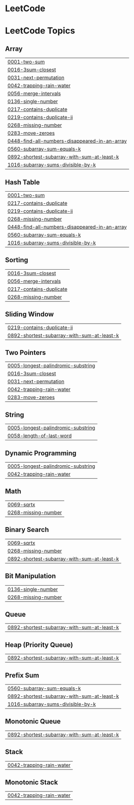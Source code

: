 # LeetCode
<!---LeetCode Topics Start-->
# LeetCode Topics
## Array
|  |
| ------- |
| [0001-two-sum](https://github.com/shiv-eshwar/LeetCode/tree/master/0001-two-sum) |
| [0016-3sum-closest](https://github.com/shiv-eshwar/LeetCode/tree/master/0016-3sum-closest) |
| [0031-next-permutation](https://github.com/shiv-eshwar/LeetCode/tree/master/0031-next-permutation) |
| [0042-trapping-rain-water](https://github.com/shiv-eshwar/LeetCode/tree/master/0042-trapping-rain-water) |
| [0056-merge-intervals](https://github.com/shiv-eshwar/LeetCode/tree/master/0056-merge-intervals) |
| [0136-single-number](https://github.com/shiv-eshwar/LeetCode/tree/master/0136-single-number) |
| [0217-contains-duplicate](https://github.com/shiv-eshwar/LeetCode/tree/master/0217-contains-duplicate) |
| [0219-contains-duplicate-ii](https://github.com/shiv-eshwar/LeetCode/tree/master/0219-contains-duplicate-ii) |
| [0268-missing-number](https://github.com/shiv-eshwar/LeetCode/tree/master/0268-missing-number) |
| [0283-move-zeroes](https://github.com/shiv-eshwar/LeetCode/tree/master/0283-move-zeroes) |
| [0448-find-all-numbers-disappeared-in-an-array](https://github.com/shiv-eshwar/LeetCode/tree/master/0448-find-all-numbers-disappeared-in-an-array) |
| [0560-subarray-sum-equals-k](https://github.com/shiv-eshwar/LeetCode/tree/master/0560-subarray-sum-equals-k) |
| [0892-shortest-subarray-with-sum-at-least-k](https://github.com/shiv-eshwar/LeetCode/tree/master/0892-shortest-subarray-with-sum-at-least-k) |
| [1016-subarray-sums-divisible-by-k](https://github.com/shiv-eshwar/LeetCode/tree/master/1016-subarray-sums-divisible-by-k) |
## Hash Table
|  |
| ------- |
| [0001-two-sum](https://github.com/shiv-eshwar/LeetCode/tree/master/0001-two-sum) |
| [0217-contains-duplicate](https://github.com/shiv-eshwar/LeetCode/tree/master/0217-contains-duplicate) |
| [0219-contains-duplicate-ii](https://github.com/shiv-eshwar/LeetCode/tree/master/0219-contains-duplicate-ii) |
| [0268-missing-number](https://github.com/shiv-eshwar/LeetCode/tree/master/0268-missing-number) |
| [0448-find-all-numbers-disappeared-in-an-array](https://github.com/shiv-eshwar/LeetCode/tree/master/0448-find-all-numbers-disappeared-in-an-array) |
| [0560-subarray-sum-equals-k](https://github.com/shiv-eshwar/LeetCode/tree/master/0560-subarray-sum-equals-k) |
| [1016-subarray-sums-divisible-by-k](https://github.com/shiv-eshwar/LeetCode/tree/master/1016-subarray-sums-divisible-by-k) |
## Sorting
|  |
| ------- |
| [0016-3sum-closest](https://github.com/shiv-eshwar/LeetCode/tree/master/0016-3sum-closest) |
| [0056-merge-intervals](https://github.com/shiv-eshwar/LeetCode/tree/master/0056-merge-intervals) |
| [0217-contains-duplicate](https://github.com/shiv-eshwar/LeetCode/tree/master/0217-contains-duplicate) |
| [0268-missing-number](https://github.com/shiv-eshwar/LeetCode/tree/master/0268-missing-number) |
## Sliding Window
|  |
| ------- |
| [0219-contains-duplicate-ii](https://github.com/shiv-eshwar/LeetCode/tree/master/0219-contains-duplicate-ii) |
| [0892-shortest-subarray-with-sum-at-least-k](https://github.com/shiv-eshwar/LeetCode/tree/master/0892-shortest-subarray-with-sum-at-least-k) |
## Two Pointers
|  |
| ------- |
| [0005-longest-palindromic-substring](https://github.com/shiv-eshwar/LeetCode/tree/master/0005-longest-palindromic-substring) |
| [0016-3sum-closest](https://github.com/shiv-eshwar/LeetCode/tree/master/0016-3sum-closest) |
| [0031-next-permutation](https://github.com/shiv-eshwar/LeetCode/tree/master/0031-next-permutation) |
| [0042-trapping-rain-water](https://github.com/shiv-eshwar/LeetCode/tree/master/0042-trapping-rain-water) |
| [0283-move-zeroes](https://github.com/shiv-eshwar/LeetCode/tree/master/0283-move-zeroes) |
## String
|  |
| ------- |
| [0005-longest-palindromic-substring](https://github.com/shiv-eshwar/LeetCode/tree/master/0005-longest-palindromic-substring) |
| [0058-length-of-last-word](https://github.com/shiv-eshwar/LeetCode/tree/master/0058-length-of-last-word) |
## Dynamic Programming
|  |
| ------- |
| [0005-longest-palindromic-substring](https://github.com/shiv-eshwar/LeetCode/tree/master/0005-longest-palindromic-substring) |
| [0042-trapping-rain-water](https://github.com/shiv-eshwar/LeetCode/tree/master/0042-trapping-rain-water) |
## Math
|  |
| ------- |
| [0069-sqrtx](https://github.com/shiv-eshwar/LeetCode/tree/master/0069-sqrtx) |
| [0268-missing-number](https://github.com/shiv-eshwar/LeetCode/tree/master/0268-missing-number) |
## Binary Search
|  |
| ------- |
| [0069-sqrtx](https://github.com/shiv-eshwar/LeetCode/tree/master/0069-sqrtx) |
| [0268-missing-number](https://github.com/shiv-eshwar/LeetCode/tree/master/0268-missing-number) |
| [0892-shortest-subarray-with-sum-at-least-k](https://github.com/shiv-eshwar/LeetCode/tree/master/0892-shortest-subarray-with-sum-at-least-k) |
## Bit Manipulation
|  |
| ------- |
| [0136-single-number](https://github.com/shiv-eshwar/LeetCode/tree/master/0136-single-number) |
| [0268-missing-number](https://github.com/shiv-eshwar/LeetCode/tree/master/0268-missing-number) |
## Queue
|  |
| ------- |
| [0892-shortest-subarray-with-sum-at-least-k](https://github.com/shiv-eshwar/LeetCode/tree/master/0892-shortest-subarray-with-sum-at-least-k) |
## Heap (Priority Queue)
|  |
| ------- |
| [0892-shortest-subarray-with-sum-at-least-k](https://github.com/shiv-eshwar/LeetCode/tree/master/0892-shortest-subarray-with-sum-at-least-k) |
## Prefix Sum
|  |
| ------- |
| [0560-subarray-sum-equals-k](https://github.com/shiv-eshwar/LeetCode/tree/master/0560-subarray-sum-equals-k) |
| [0892-shortest-subarray-with-sum-at-least-k](https://github.com/shiv-eshwar/LeetCode/tree/master/0892-shortest-subarray-with-sum-at-least-k) |
| [1016-subarray-sums-divisible-by-k](https://github.com/shiv-eshwar/LeetCode/tree/master/1016-subarray-sums-divisible-by-k) |
## Monotonic Queue
|  |
| ------- |
| [0892-shortest-subarray-with-sum-at-least-k](https://github.com/shiv-eshwar/LeetCode/tree/master/0892-shortest-subarray-with-sum-at-least-k) |
## Stack
|  |
| ------- |
| [0042-trapping-rain-water](https://github.com/shiv-eshwar/LeetCode/tree/master/0042-trapping-rain-water) |
## Monotonic Stack
|  |
| ------- |
| [0042-trapping-rain-water](https://github.com/shiv-eshwar/LeetCode/tree/master/0042-trapping-rain-water) |
<!---LeetCode Topics End-->